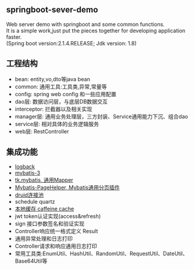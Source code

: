 ## springboot-sever-demo
Web server demo with springboot and some common functions.  
It is a simple work,just put the pieces together for developing application faster.  
(Spring boot version:2.1.4.RELEASE; Jdk version: 1.8)  
## 工程结构
- bean: entity,vo,dto等java bean
- common: 通用工具:工具类,异常,常量等
- config: spring web config 和一些应用配置
- dao层: 数据访问层，与底层DB数据交互
- interceptor: 拦截器以及相关实现
- manager层: 通用业务处理层，三方封装、Service通用能力下沉、组合dao
- service层: 相对具体的业务逻辑服务
- web层: RestController

## 集成功能
- [logback](http://logback.qos.ch/)
- [mybatis-3](https://mybatis.org/mybatis-3/)
- [tk.mybatis, 通用Mapper](https://github.com/abel533/Mapper )
- [Mybatis-PageHelper, Mybatis通用分页插件](https://github.com/pagehelper/Mybatis-PageHelper)
- [druid连接池](https://github.com/alibaba/druid)
- schedule quartz
- [本地缓存 caffeine cache](https://github.com/ben-manes/caffeine)
- jwt token认证实现(access&refresh)
- sign 接口参数签名和验证实现
- Controller响应统一格式定义 Result<T>
- 通用异常处理和日志打印
- Controller请求和响应通用日志打印
- 常用工具类:EnumUtil、HashUtil、RandomUtil、RequestUtil、DateUtil、Base64Util等





